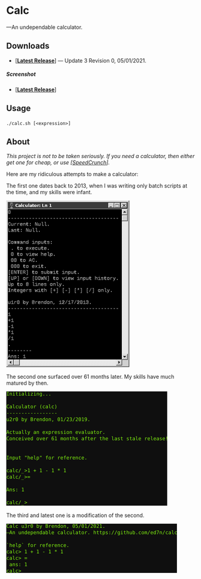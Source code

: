 # Calc

—An undependable calculator.

## Downloads

* [[**Latest Release**](https://github.com/ed7n/calc/raw/master/src/calc.sh)] — Update 3 Revision 0, 05/01/2021.

##### Screenshot

* [[**Latest Release**](https://github.com/ed7n/calc/raw/master/res/u3r0.png)]

## Usage

`./calc.sh [<expression>]`

## About

*This project is not to be taken seriously. If you need a calculator, then
either get one for cheap, or use [[SpeedCrunch](https://speedcrunch.org)].*

Here are my ridiculous attempts to make a calculator:

The first one dates back to 2013, when I was writing only batch scripts at the
time, and my skills were infant.

![First attempt screenshot.](res/u1r0.png)

The second one surfaced over 61 months later. My skills have much matured by
then.

![Second attempt screenshot.](res/u2r0.png)

The third and latest one is a modification of the second.

![Third attempt screenshot.](res/u3r0.png)

